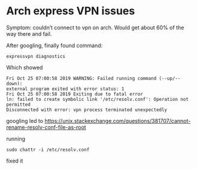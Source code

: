 # Arch express VPN issues

Symptom: couldn’t connect to vpn on arch. Would get about 60% of the way there and fail.

After googling, finally found command:

    expressvpn diagnostics

Which showed

```
Fri Oct 25 07:00:58 2019 WARNING: Failed running command (--up/--down):
external program exited with error status: 1
Fri Oct 25 07:00:58 2019 Exiting due to fatal error
ln: failed to create symbolic link '/etc/resolv.conf': Operation not
permitted
Disconnected with error: vpn process terminated unexpectedly
```

googling led to https://unix.stackexchange.com/questions/381707/cannot-rename-resolv-conf-file-as-root

running

    sudo chattr -i /etc/resolv.conf

fixed it
